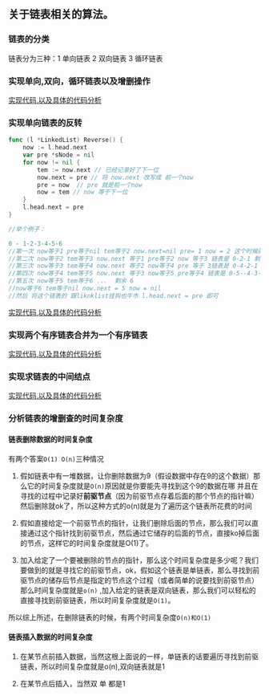 ## 关于链表相关的算法。
### 链表的分类
链表分为三种：1 单向链表 2 双向链表 3 循环链表
### 实现单向,双向，循环链表以及增删操作
[实现代码,以及具体的代码分析](./1.go)
### 实现单向链表的反转

```go
func (l *LinkedList) Reverse() {
	now := l.head.next
	var pre *sNode = nil
	for now != nil {
		tem := now.next // 已经记录好了下一位
		now.next = pre // 将 now.next 改写成 前一个now
		pre = now  // pre 就是前一个now
		now = tem // now 等于下一位
	}
	l.head.next = pre
}

//举个例子：

0 - 1-2-3-4-5-6
//第一次 now等于1 pre等于nil tem等于2 now.next=nil pre= 1 now = 2 这个时候的链表是 0-1-nil
//第二次 now等于2 tem等于3 now.next 等于1 pre等于2 now 等于3 链表是 0-2-1 剩余 3456 
//第三次 now等于3 tem等于4 now.next 等于2 now等于4 pre 等于 3链表是 0-4-2-1 剩余 456 
//第四次 now等于4 tem等于5 now.next 等于3 now等于5 pre等于4 链表是 0-5--4-3-2-1 剩余 56
//第五次 now等于5 tem等于6 ...  剩余 6
//now等于6 tem等于nil now.next = 5 now = nil 
//然后 将这个链表的 跟liknklist挂钩也牛市 l.head.next = pre 即可

```

[实现代码,以及具体的代码分析](./2.go)
### 实现两个有序链表合并为一个有序链表
[实现代码,以及具体的代码分析](./3.go)
### 实现求链表的中间结点
[实现代码,以及具体的代码分析](./4.go)
### 分析链表的增删查的时间复杂度
#### 链表删除数据的时间复杂度
有两个答案`O(1) O(n)`三种情况
1. 假如链表中有一堆数据，让你删除数据为9（假设数据中存在9的这个数据）那么它的时间复杂度就是`O(n)`原因就是你要能先寻找到这个9的数据在哪
并且在寻找的过程中记录好**前驱节点**（因为前驱节点存着后面的那个节点的指针嘛）然后删除就ok了，所以这种方式的o(n)就是为了遍历这个链表所花费的时间

2. 假如直接给定一个前驱节点的指针，让我们删除后面的节点，那么我们可以直接通过这个指针找到前驱节点，然后通过它储存的后面的节点，直接ko掉后面的节点，这样它的时间复杂度就是O(1)了。

3. 加入给定了一个要被删除的节点的指针，那么这个时间复杂度是多少呢？我们要做到的就是寻找它的前驱节点，ok，假如这个链表是单链表，那么寻找到前驱节点的储存后节点是指定的节点这个过程（或者简单的说要找到前驱节点）那么时间复杂度就是`o(n)` ,加入给定的链表是双向链表，那么我们可以轻松的直接寻找到前驱链表，所以时间复杂度就是`O(1)`。

所以综上所述，在删除链表的时候，有两个时间复杂度`O(n)和O(1)`

#### 链表插入数据的时间复杂度
1. 在某节点前插入数据，当然这根上面说的一样，单链表的话要遍历寻找到前驱链表，所以时间复杂度就是o(n),双向链表就是1

2. 在某节点后插入，当然双 单 都是1
